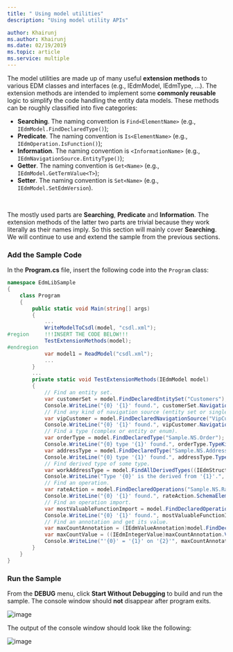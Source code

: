 ```yaml
---
title: " Using model utilities"
description: "Using model utility APIs"

author: Khairunj
ms.author: Khairunj
ms.date: 02/19/2019
ms.topic: article
ms.service: multiple
---
```


The model utilities are made up of many useful **extension methods** to various EDM classes and interfaces (e.g., IEdmModel, IEdmType, ...). The extension methods are intended to implement some **commonly reusable** logic to simplify the code handling the entity data models. These methods can be roughly classified into five categories:

 - **Searching**. The naming convention is `Find<ElementName>` (e.g., `IEdmModel.FindDeclaredType()`);
 - **Predicate**. The naming convention is `Is<ElementName>` (e.g., `IEdmOperation.IsFunction()`);
 - **Information**. The naming convention is `<InformationName>` (e.g., `IEdmNavigationSource.EntityType()`);
 - **Getter**. The naming convention is `Get<Name>` (e.g., `IEdmModel.GetTermValue<T>`);
 - **Setter**. The naming convention is `Set<Name>` (e.g., `IEdmModel.SetEdmVersion`).
 <br />

The mostly used parts are **Searching**, **Predicate** and **Information**. The extension methods of the latter two parts are trivial because they work literally as their names imply. So this section will mainly cover **Searching**. We will continue to use and extend the sample from the previous sections.

### Add the Sample Code
In the **Program.cs** file, insert the following code into the `Program` class:

``` csharp
namespace EdmLibSample
{
    class Program
    {
        public static void Main(string[] args)
        {
            ...
            WriteModelToCsdl(model, "csdl.xml");
#region     !!!INSERT THE CODE BELOW!!!
            TestExtensionMethods(model);
#endregion
            var model1 = ReadModel("csdl.xml");
            ...
        }
        ...
        private static void TestExtensionMethods(IEdmModel model)
        {
            // Find an entity set.
            var customerSet = model.FindDeclaredEntitySet("Customers");
            Console.WriteLine("{0} '{1}' found.", customerSet.NavigationSourceKind(), customerSet.Name);
            // Find any kind of navigation source (entity set or singleton).
            var vipCustomer = model.FindDeclaredNavigationSource("VipCustomer");
            Console.WriteLine("{0} '{1}' found.", vipCustomer.NavigationSourceKind(), vipCustomer.Name);
            // Find a type (complex or entity or enum).
            var orderType = model.FindDeclaredType("Sample.NS.Order");
            Console.WriteLine("{0} type '{1}' found.", orderType.TypeKind, orderType.FullName());
            var addressType = model.FindDeclaredType("Sample.NS.Address");
            Console.WriteLine("{0} type '{1}' found.", addressType.TypeKind, addressType);
            // Find derived type of some type.
            var workAddressType = model.FindAllDerivedTypes((IEdmStructuredType)addressType).Single();
            Console.WriteLine("Type '{0}' is the derived from '{1}'.", ((IEdmSchemaType)workAddressType).Name, addressType.Name);
            // Find an operation.
            var rateAction = model.FindDeclaredOperations("Sample.NS.Rate").Single();
            Console.WriteLine("{0} '{1}' found.", rateAction.SchemaElementKind, rateAction.Name);
            // Find an operation import.
            var mostValuableFunctionImport = model.FindDeclaredOperationImports("MostValuable").Single();
            Console.WriteLine("{0} '{1}' found.", mostValuableFunctionImport.ContainerElementKind, mostValuableFunctionImport.Name);
            // Find an annotation and get its value.
            var maxCountAnnotation = (IEdmValueAnnotation)model.FindDeclaredVocabularyAnnotations(customerSet).Single();
            var maxCountValue = ((IEdmIntegerValue)maxCountAnnotation.Value).Value;
            Console.WriteLine("'{0}' = '{1}' on '{2}'", maxCountAnnotation.Term.Name, maxCountValue, ((IEdmEntitySet)maxCountAnnotation.Target).Name);
        }
    }
}
```

### Run the Sample
From the **DEBUG** menu, click **Start Without Debugging** to build and run the sample. The console window should **not** disappear after program exits.

![image](/odata/assets/2015-04-20-debug.png)

The output of the console window should look like the following:

![image](/odata/assets/2015-04-20-output.png)
